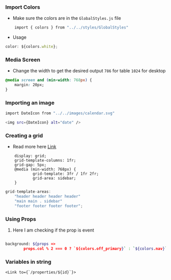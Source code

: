 ### Import Colors
- Make sure the colors are in the `GlobalStyles.js` file
    
```bash
	import { colors } from "../../styles/GlobalStyles"
```
    
- Usage
    
```jsx
color: ${colors.white};
```
    

### Media Screen
-  Change the width to get the desired output `786` for table `1024` for desktop

```css
@media screen and (min-width: 768px) {
	margin: 20px;
}	

```
    


### Importing an image
    
```bash
import DateIcon from "../../images/calendar.svg"	

<img src={DateIcon} alt="date" />
```
    


### Creating a grid
- Read more here [Link](https://css-tricks.com/snippets/css/complete-guide-grid/)
    
```
	display: grid;
	grid-template-columns: 1fr;
	grid-gap: 5px;
	@media (min-width: 768px) {
			grid-template: 3fr / 1fr 2fr;
			grid-area: sidebar;
	}

```
    
```jsx
grid-template-areas: 
	"header header header header"
	"main main . sidebar"
	"footer footer footer footer";
```
   

### Using Props

1.  Here I am checking if the prop is event
    
```bash

background: ${props =>
		props.col % 2 === 0 ? `${colors.off_primary}` : `${colors.nav}`};
```


### Variables in string

```
<Link to={`/properties/${id}`}>
```